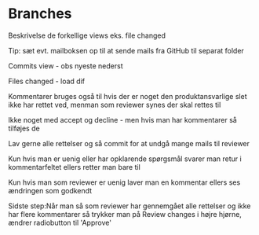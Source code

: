 # Branches

Beskrivelse de
forkellige views eks. file changed

Tip: sæt evt.
mailboksen op til at sende mails fra GitHub til separat folder

Commits view - obs
nyeste nederst

Files changed - load
dif

Kommentarer bruges
også til hvis der er noget den produktansvarlige slet ikke har rettet ved,
menman som reviewer synes der skal rettes til

Ikke noget med
accept og decline - men hvis man har kommentarer så tilføjes de

Lav gerne alle
rettelser og så commit for at undgå mange mails til reviewer

Kun hvis man er
uenig eller har opklarende spørgsmål svarer man retur i kommentarfeltet ellers
retter man bare til

Kun hvis man som
reviewer er uenig laver man en kommentar ellers ses ændringen som godkendt

Sidste step:Når man
så som reviewer har gennemgået alle rettelser og ikke har flere kommentarer så
trykker man på Review changes i højre hjørne, ændrer radiobutton til 'Approve'
